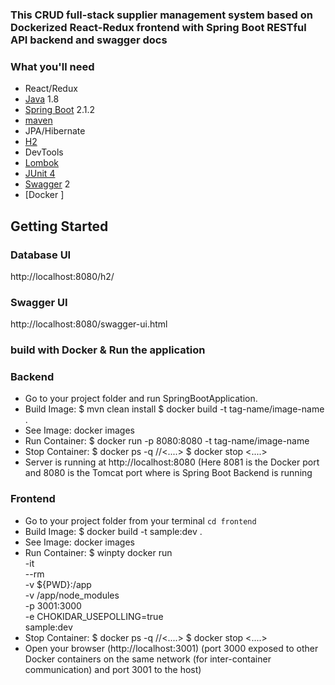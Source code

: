 ### This CRUD full-stack supplier management system based on Dockerized React-Redux frontend with Spring Boot RESTful API backend and swagger docs

### What you'll need
- React/Redux
- [Java](https://www.java.com) 1.8
- [Spring Boot](http://spring.io/projects/spring-boot) 2.1.2
- [maven](https://maven.apache.org/)
- JPA/Hibernate
- [H2](http://www.h2database.com)
- DevTools
- [Lombok](https://projectlombok.org/)
- [JUnit 4](https://junit.org/junit4/)
- [Swagger](https://swagger.io/) 2
- [Docker ]

## Getting Started

### Database UI
http://localhost:8080/h2/

### Swagger UI
http://localhost:8080/swagger-ui.html

### build with Docker & Run the application

### Backend
- Go to your project folder and run SpringBootApplication.
- Build Image: $ mvn clean install
               $ docker build -t tag-name/image-name .
- See Image: docker images
- Run Container: $ docker run -p 8080:8080 -t tag-name/image-name
- Stop Container: $ docker ps -q //<....>
			 $ docker stop <....>
- Server is running at http://localhost:8080 (Here 8081 is the Docker port and 8080 is the Tomcat port where is Spring Boot Backend is running

### Frontend
- Go to your project folder from your terminal `cd frontend`
- Build Image: $ docker build -t sample:dev .
- See Image: docker images
- Run Container: $ winpty docker run \
    -it \
    --rm \
    -v ${PWD}:/app \
    -v /app/node_modules \
    -p 3001:3000 \
    -e CHOKIDAR_USEPOLLING=true \
    sample:dev
- Stop Container: $ docker ps -q //<....>
			 $ docker stop <....>
- Open your browser (http://localhost:3001)
(port 3000 exposed to other Docker containers on the same network (for inter-container communication) and port 3001 to the host)